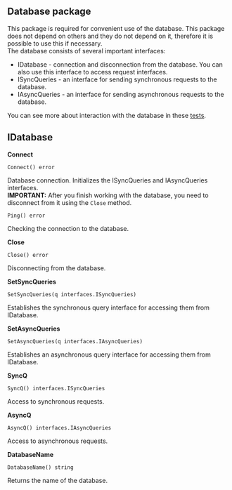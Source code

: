 ## Database package
This package is required for convenient use of the database. This package does not depend on others and they do not depend on it, therefore 
it is possible to use this if necessary.<br>
The database consists of several important interfaces:
* IDatabase - connection and disconnection from the database. You can also use this interface to access 
request interfaces.
* ISyncQueries - an interface for sending synchronous requests to the database.
* IAsyncQueries - an interface for sending asynchronous requests to the database.

You can see more about interaction with the database in these [tests](https://github.com/uwine4850/foozy/tree/master/tests/dbtest).

## IDatabase
__Connect__
```
Connect() error
```
Database connection. Initializes the ISyncQueries and IAsyncQueries interfaces.<br>
__IMPORTANT:__ After you finish working with the database, you need to disconnect from it using the ``Close`` method.

```
Ping() error
```
Checking the connection to the database.

__Close__
```
Close() error
```
Disconnecting from the database.

__SetSyncQueries__
```
SetSyncQueries(q interfaces.ISyncQueries)
```
Establishes the synchronous query interface for accessing them from IDatabase.

__SetAsyncQueries__
```
SetAsyncQueries(q interfaces.IAsyncQueries)
```
Establishes an asynchronous query interface for accessing them from IDatabase.

__SyncQ__
```
SyncQ() interfaces.ISyncQueries
```
Access to synchronous requests.

__AsyncQ__
```
AsyncQ() interfaces.IAsyncQueries
```
Access to asynchronous requests.

__DatabaseName__
```
DatabaseName() string
```
Returns the name of the database.